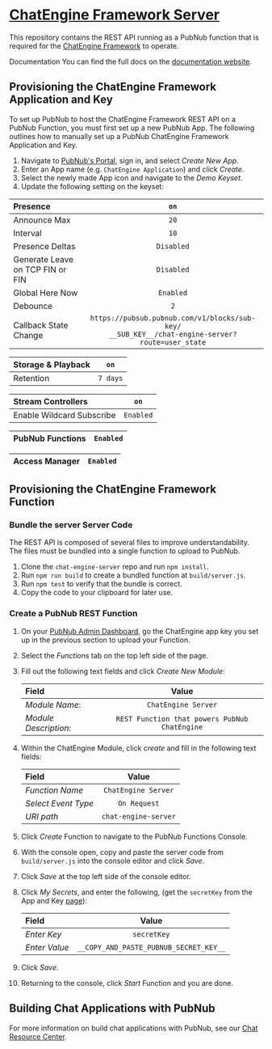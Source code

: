 # [ChatEngine Framework Server](https://pubnub.github.io/chat-engine-server/)

This repository contains the REST API running as a PubNub function that is required for
the [ChatEngine Framework](https://github.com/pubnub/chat-engine/) to operate.

Documentation
You can find the full docs on the [documentation website](https://pubnub.github.io/chat-engine-server/).

## Provisioning the ChatEngine Framework Application and Key

To set up PubNub to host the ChatEngine Framework REST API on a PubNub Function, you must first set up a new PubNub App.
The following outlines how to manually set up a PubNub ChatEngine Framework Application and Key.

1. Navigate to [PubNub's Portal](https://dashboard.pubnub.com/), sign in, and select _Create New App_.
1. Enter an App name (e.g. `ChatEngine Application`) and click _Create_.
1. Select the newly made App icon and navigate to the _Demo Keyset_.
1. Update the following setting on the keyset:

| **Presence**                     |                                                 `on`                                                  |
| :------------------------------- | :---------------------------------------------------------------------------------------------------: |
| Announce Max                     |                                                 `20`                                                  |
| Interval                         |                                                 `10`                                                  |
| Presence Deltas                  |                                              `Disabled`                                               |
| Generate Leave on TCP FIN or FIN |                                              `Disabled`                                               |
| Global Here Now                  |                                               `Enabled`                                               |
| Debounce                         |                                                  `2`                                                  |
| Callback State Change            | `https://pubsub.pubnub.com/v1/blocks/sub-key/` <br> `__SUB_KEY__/chat-engine-server?route=user_state` |

| **Storage & Playback** |   `on`   |
| :--------------------- | :------: |
| Retention              | `7 days` |

| **Stream Controllers**    |   `on`    |
| :------------------------ | :-------: |
| Enable Wildcard Subscribe | `Enabled` |

| **PubNub Functions** | `Enabled` |
| :------------------- | :-------: |


| **Access Manager** | `Enabled` |
| :----------------- | :-------: |


## Provisioning the ChatEngine Framework Function

### Bundle the server Server Code

The REST API is composed of several files to improve understandability. The files
must be bundled into a single function to upload to PubNub.

1. Clone the `chat-engine-server` repo and run `npm install`.
1. Run `npm run build` to create a bundled function at `build/server.js`.
1. Run `npm test` to verify that the bundle is correct.
1. Copy the code to your clipboard for later use.

### Create a PubNub REST Function

1. On your [PubNub Admin Dashboard](https://dashboard.pubnub.com/), go the ChatEngine app key you set up in the previous section to upload your Function.
1. Select the _Functions_ tab on the top left side of the page.
1. Fill out the following text fields and click _Create New Module_:

   | Field                 |                     Value                     |
   | :-------------------- | :-------------------------------------------: |
   | _Module Name_:        |              `ChatEngine Server`              |
   | _Module Description_: | `REST Function that powers PubNub ChatEngine` |

1. Within the ChatEngine Module, click _create_ and fill in the following text fields:

   | Field               |        Value         |
   | :------------------ | :------------------: |
   | _Function Name_     | `ChatEngine Server`  |
   | _Select Event Type_ |     `On Request`     |
   | _URI path_          | `chat-engine-server` |

1. Click _Create_ Function to navigate to the PubNub Functions Console.
1. With the console open, copy and paste the server code from `build/server.js` into the console editor and click _Save_.
1. Click _Save_ at the top left side of the console editor.
1. Click _My Secrets_, and enter the following, (get the `secretKey` from the App and Key [page](admin.pubnub.com)):

   | Field         |                 Value                  |
   | :------------ | :------------------------------------: |
   | _Enter Key_   |              `secretKey`               |
   | _Enter Value_ | `__COPY_AND_PASTE_PUBNUB_SECRET_KEY__` |

1. Click _Save_.
1. Returning to the console, click _Start_ Function and you are done.

## Building Chat Applications with PubNub

For more information on build chat applications with PubNub, see our
[Chat Resource Center](https://www.pubnub.com/developers/chat-resource-center/).
